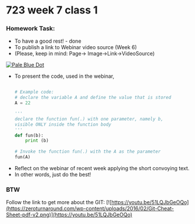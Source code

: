# 723 week 7 class 1

### Homework Task:
* To have a good rest! - done
* To publish a link to Webinar video source (Week 6)
*   (Please, keep in mind: Page-> Image->Link->VideoSource)

[![Pale Blue Dot](http://peacefulanarchism.com/wp-content/uploads/2014/11/Pale-Blue-Dot-2-450x380.jpg)](https://youtu.be/9hOvzXg8BJQ)
  
* To present the code, used in the webinar, 
  ```python
  
  # Example code:
  # declare the variable A and define the value that is stored
  A = 22
  
  '''
  declare the function fun(.) with one parameter, namely b, 
  visible ONLY inside the function body
  '''
  def fun(b):
      print (b)
      
  # Invoke the function fun(.) with the A as the parameter   
  fun(A) 
  
  ```
* Reflect on the webinar of recent week applying the short convoying text.
* In other words, just do the best! 


### BTW

Follow the link to get more about the GIT:
[![https://youtu.be/51LQJbGeOQo](https://zeroturnaround.com/wp-content/uploads/2016/02/Git-Cheat-Sheet-pdf-v2.png)](https://youtu.be/51LQJbGeOQo)
